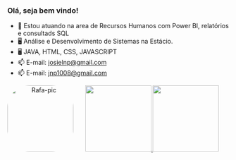 <div align="left">

### Olá, seja bem vindo!
       
 </div>


- 💼 Estou atuando na area de Recursos Humanos com Power BI, relatórios e consultads SQL
- 🖥️ Análise e Desenvolvimento de Sistemas na Estácio.
- 🖥️ JAVA, HTML, CSS, JAVASCRIPT
- 📫 E-mail: josielnp@gmail.com
- 📫 E-mail: jnp1008@gmail.com




<div align="center">
  <img align="left" alt="Rafa-pic" height="150" style="border-radius:50px;" src="https://c.tenor.com/AWTRfDyw-JMAAAAd/rock-and-roll-ramones.gif">   
  <a href="https://github.com/josielnp">
  <img height="150em" src="https://github-readme-stats.vercel.app/api?username=josielnp&show_icons=true&theme=highcontrast&include_all_commits=true&count_private=true"/>
  <img height="150em" src="https://github-readme-stats.vercel.app/api/top-langs/?username=josielnp&layout=compact&langs_count=7&theme=highcontrast"/>
   
 </div>
  

